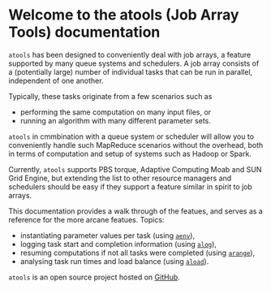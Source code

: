 # Welcome to the atools (Job Array Tools) documentation

`atools` has been designed to conveniently deal with job arrays, a feature
supported by many queue systems and schedulers.  A job array consists of
a (potentially large) number of individual tasks that can be run in
parallel, independent of one another.

Typically, these tasks originate from a few scenarios such as

* performing the same computation on many input files, or
* running an algorithm with many different parameter sets.

`atools` in cmmbination with a queue system or scheduler will allow you
to conveniently handle such MapReduce scenarios without the overhead,
both in terms of computation and setup of systems such as Hadoop or
Spark.

Currently, `atools` supports PBS torque, Adaptive Computing Moab and
SUN Grid Engine, but extending the list to other resource managers and
schedulers should be easy if they support a feature similar in spirit to
job arrays.

This documentation provides a walk through of the featues, and serves as
a reference for the more arcane featues.  Topics:

* instantiating parameter values per task (using [`aenv`](aenv.md)),
* logging task start and completion information (using [`alog`](alog.md)),
* resuming computations if not all tasks were completed
    (using [`arange`](arange.md)),
* analysing task run times and load balance (using [`aload`](aload.md)).

`atools` is an open source project hosted on
[GitHub](https://github.com/gjbex/atools).
